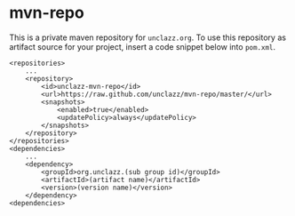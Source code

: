 # mvn-repo
This is a private maven repository for `unclazz.org`. 
To use this repository as artifact source for your project,
insert a code snippet below into `pom.xml`.

```xml:
<repositories>
    ...
    <repository>
        <id>unclazz-mvn-repo</id>
        <url>https://raw.github.com/unclazz/mvn-repo/master/</url>
        <snapshots>
            <enabled>true</enabled>
            <updatePolicy>always</updatePolicy>
        </snapshots>
    </repository>
</repositories>
<dependencies>
    ...
    <dependency>
        <groupId>org.unclazz.(sub group id)</groupId>
        <artifactId>(artifact name)</artifactId>
        <version>(version name)</version>
    </dependency>
<dependencies>
```

